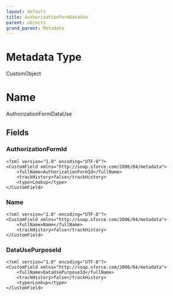 ```yaml
---
layout: default
title: AuthorizationFormDataUse
parent: objects
grand_parent: Metadata
---
```

# Metadata Type
CustomObject

# Name
AuthorizationFormDataUse
## Fields
### AuthorizationFormId

```
<?xml version="1.0" encoding="UTF-8"?>
<CustomField xmlns="http://soap.sforce.com/2006/04/metadata">
    <fullName>AuthorizationFormId</fullName>
    <trackHistory>false</trackHistory>
    <type>Lookup</type>
</CustomField>
```
### Name

```
<?xml version="1.0" encoding="UTF-8"?>
<CustomField xmlns="http://soap.sforce.com/2006/04/metadata">
    <fullName>Name</fullName>
    <trackHistory>false</trackHistory>
</CustomField>
```
### DataUsePurposeId

```
<?xml version="1.0" encoding="UTF-8"?>
<CustomField xmlns="http://soap.sforce.com/2006/04/metadata">
    <fullName>DataUsePurposeId</fullName>
    <trackHistory>false</trackHistory>
    <type>Lookup</type>
</CustomField>
```
